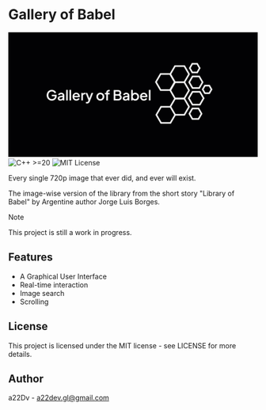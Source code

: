 # Gallery of Babel
![banner](./public/gallery_of_babel.png)
![C++ >=20](https://img.shields.io/badge/C%2B%2B-%3E%3D20-00599C?logo=cplusplus&logoColor=white)
![MIT License](https://img.shields.io/badge/license-MIT-green)

Every single 720p image that ever did, and ever will exist.

The image-wise version of the library from the short story "Library of Babel" by Argentine author Jorge Luis Borges.


>[!NOTE]
> This project is still a work in progress.

## Features

- A Graphical User Interface
- Real-time interaction
- Image search
- Scrolling

## License

This project is licensed under the MIT license - see LICENSE for more details.

## Author

a22Dv - a22dev.gl@gmail.com